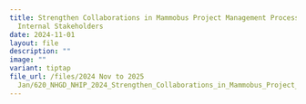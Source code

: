 ```yaml
---
title: Strengthen Collaborations in Mammobus Project Management Process Amongst
  Internal Stakeholders
date: 2024-11-01
layout: file
description: ""
image: ""
variant: tiptap
file_url: /files/2024 Nov to 2025
  Jan/620_NHGD_NHIP_2024_Strengthen_Collaborations_in_Mammobus_Project_Management_Process_Amongst_Internal_Stakeholders.pdf
---
```

